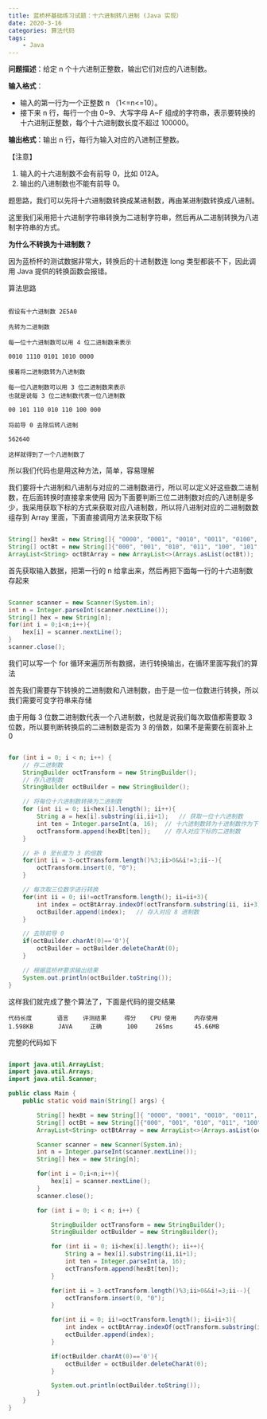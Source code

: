 ```yaml
---
title: 蓝桥杯基础练习试题：十六进制转八进制 (Java 实现）
date: 2020-3-16
categories: 算法代码
tags:
    - Java
---
```


**问题描述**：给定 n 个十六进制正整数，输出它们对应的八进制数。

**输入格式**：
- 输入的第一行为一个正整数 n （1<=n<=10）。
- 接下来 n 行，每行一个由 0\~9、大写字母 A\~F 组成的字符串，表示要转换的十六进制正整数，每个十六进制数长度不超过 100000。

**输出格式**：输出 n 行，每行为输入对应的八进制正整数。

【注意】
1. 输入的十六进制数不会有前导 0，比如 012A。
2. 输出的八进制数也不能有前导 0。

题思路，我们可以先将十六进制数转换成某进制数，再由某进制数转换成八进制。

这里我们采用把十六进制字符串转换为二进制字符串，然后再从二进制转换为八进制字符串的方式。

**为什么不转换为十进制数？**

因为蓝桥杯的测试数据非常大，转换后的十进制数连 long 类型都装不下，因此调用 Java 提供的转换函数会报错。

<!-- more -->

算法思路

```Text

假设有十六进制数 2E5A0

先转为二进制数

每一位十六进制数可以用 4 位二进制数来表示

0010 1110 0101 1010 0000

接着将二进制数转为八进制数

每一位八进制数可以用 3 位二进制数来表示
也就是说每 3 位二进制数代表一位八进制数

00 101 110 010 110 100 000

将前导 0 去除后转八进制

562640

这样就得到了一个八进制数了

```

所以我们代码也是用这种方法，简单，容易理解

我们要将十六进制和八进制与对应的二进制数进行，所以可以定义好这些数二进制数，在后面转换时直接拿来使用
因为下面要判断三位二进制数对应的八进制是多少，我采用获取下标的方式来获取对应八进制数，所以将八进制对应的二进制数数组存到 Array 里面，下面直接调用方法来获取下标

```Java

String[] hexBt = new String[]{ "0000", "0001", "0010", "0011", "0100", "0101", "0110", "0111", "1000", "1001", "1010", "1011", "1100", "1101", "1110", "1111"};
String[] octBt = new String[]{"000", "001", "010", "011", "100", "101", "110", "111"};
ArrayList<String> octBtArray = new ArrayList<>(Arrays.asList(octBt));

```

首先获取输入数据，把第一行的 n 给拿出来，然后再把下面每一行的十六进制数存起来

```Java

Scanner scanner = new Scanner(System.in);
int n = Integer.parseInt(scanner.nextLine());
String[] hex = new String[n];
for(int i = 0;i<n;i++){
    hex[i] = scanner.nextLine();
}
scanner.close();

```

我们可以写一个 for 循环来遍历所有数据，进行转换输出，在循环里面写我们的算法

首先我们需要存下转换的二进制数和八进制数，由于是一位一位数进行转换，所以我们需要可变字符串来存储

由于用每 3 位数二进制数代表一个八进制数，也就是说我们每次取值都需要取 3 位数，所以要判断转换后的二进制数是否为 3 的倍数，如果不是需要在前面补上 0

```Java

for (int i = 0; i < n; i++) {
    // 存二进制数
    StringBuilder octTransform = new StringBuilder();
    // 存八进制数
    StringBuilder octBuilder = new StringBuilder();

    // 将每位十六进制数转换为二进制数
    for (int ii = 0; ii<hex[i].length(); ii++){
        String a = hex[i].substring(ii,ii+1);   // 获取一位十六进制数
        int ten = Integer.parseInt(a, 16);  // 十六进制数转为十进制数作为下标
        octTransform.append(hexBt[ten]);    // 存入对应下标的二进制数
    }

    // 补 0 至长度为 3 的倍数
    for(int ii = 3-octTransform.length()%3;ii>0&&i!=3;ii--){
        octTransform.insert(0, "0");
    }

    // 每次取三位数字进行转换
    for(int ii = 0; ii!=octTransform.length(); ii=ii+3){
        int index = octBtArray.indexOf(octTransform.substring(ii, ii+3));   // 判断取到的 3 位数在 octBt 数组的位置
        octBuilder.append(index);   // 存入对应 8 进制数
    }

    // 去除前导 0
    if(octBuilder.charAt(0)=='0'){
        octBuilder = octBuilder.deleteCharAt(0);
    }

    // 根据蓝桥杯要求输出结果
    System.out.println(octBuilder.toString());
}

```

这样我们就完成了整个算法了，下面是代码的提交结果

```Text
代码长度       语言    评测结果     得分    CPU 使用     内存使用
1.598KB       JAVA     正确       100     265ms      45.66MB
```

完整的代码如下

```Java

import java.util.ArrayList;
import java.util.Arrays;
import java.util.Scanner;

public class Main {
    public static void main(String[] args) {

        String[] hexBt = new String[]{ "0000", "0001", "0010", "0011", "0100", "0101", "0110", "0111", "1000", "1001", "1010", "1011", "1100", "1101", "1110", "1111"};
        String[] octBt = new String[]{"000", "001", "010", "011", "100", "101", "110", "111"};
        ArrayList<String> octBtArray = new ArrayList<>(Arrays.asList(octBt));

        Scanner scanner = new Scanner(System.in);
        int n = Integer.parseInt(scanner.nextLine());
        String[] hex = new String[n];

        for(int i = 0;i<n;i++){
            hex[i] = scanner.nextLine();
        }
        scanner.close();

        for (int i = 0; i < n; i++) {

            StringBuilder octTransform = new StringBuilder();
            StringBuilder octBuilder = new StringBuilder();

            for (int ii = 0; ii<hex[i].length(); ii++){
                String a = hex[i].substring(ii,ii+1);
                int ten = Integer.parseInt(a, 16);
                octTransform.append(hexBt[ten]);
            }

            for(int ii = 3-octTransform.length()%3;ii>0&&i!=3;ii--){
                octTransform.insert(0, "0");
            }

            for(int ii = 0; ii!=octTransform.length(); ii=ii+3){
                int index = octBtArray.indexOf(octTransform.substring(ii, ii+3));
                octBuilder.append(index);
            }

            if(octBuilder.charAt(0)=='0'){
                octBuilder = octBuilder.deleteCharAt(0);
            }

            System.out.println(octBuilder.toString());
        }
    }
}

```
